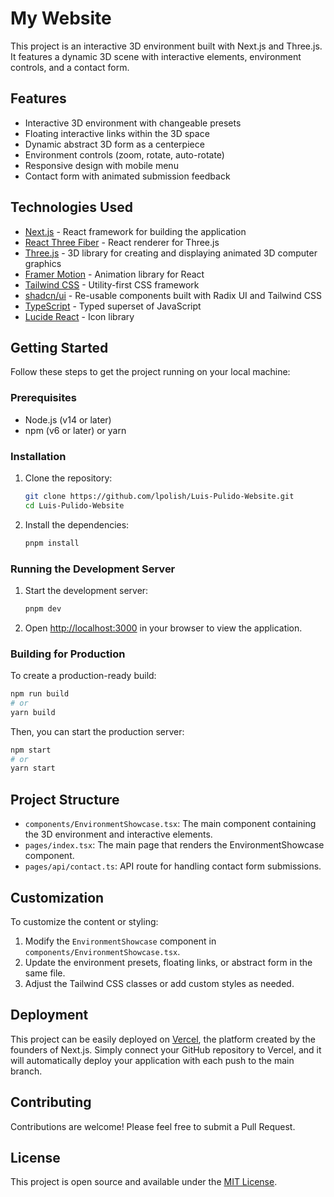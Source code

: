 # My Website

This project is an interactive 3D environment built with Next.js and Three.js. It features a dynamic 3D scene with interactive elements, environment controls, and a contact form.

## Features

- Interactive 3D environment with changeable presets
- Floating interactive links within the 3D space
- Dynamic abstract 3D form as a centerpiece
- Environment controls (zoom, rotate, auto-rotate)
- Responsive design with mobile menu
- Contact form with animated submission feedback

## Technologies Used

- [Next.js](https://nextjs.org/) - React framework for building the application
- [React Three Fiber](https://docs.pmnd.rs/react-three-fiber) - React renderer for Three.js
- [Three.js](https://threejs.org/) - 3D library for creating and displaying animated 3D computer graphics
- [Framer Motion](https://www.framer.com/motion/) - Animation library for React
- [Tailwind CSS](https://tailwindcss.com/) - Utility-first CSS framework
- [shadcn/ui](https://ui.shadcn.com/) - Re-usable components built with Radix UI and Tailwind CSS
- [TypeScript](https://www.typescriptlang.org/) - Typed superset of JavaScript
- [Lucide React](https://lucide.dev/) - Icon library

## Getting Started

Follow these steps to get the project running on your local machine:

### Prerequisites

- Node.js (v14 or later)
- npm (v6 or later) or yarn

### Installation

1. Clone the repository:

   ```bash
   git clone https://github.com/lpolish/Luis-Pulido-Website.git
   cd Luis-Pulido-Website
   ```

2. Install the dependencies:

   ```bash
   pnpm install
   ```

### Running the Development Server

1. Start the development server:

   ```bash
   pnpm dev
   ```

2. Open [http://localhost:3000](http://localhost:3000) in your browser to view the application.

### Building for Production

To create a production-ready build:

```bash
npm run build
# or
yarn build
```

Then, you can start the production server:

```bash
npm start
# or
yarn start
```

## Project Structure

- `components/EnvironmentShowcase.tsx`: The main component containing the 3D environment and interactive elements.
- `pages/index.tsx`: The main page that renders the EnvironmentShowcase component.
- `pages/api/contact.ts`: API route for handling contact form submissions.

## Customization

To customize the content or styling:

1. Modify the `EnvironmentShowcase` component in `components/EnvironmentShowcase.tsx`.
2. Update the environment presets, floating links, or abstract form in the same file.
3. Adjust the Tailwind CSS classes or add custom styles as needed.

## Deployment

This project can be easily deployed on [Vercel](https://vercel.com/), the platform created by the founders of Next.js. Simply connect your GitHub repository to Vercel, and it will automatically deploy your application with each push to the main branch.

## Contributing

Contributions are welcome! Please feel free to submit a Pull Request.

## License

This project is open source and available under the [MIT License](LICENSE).
